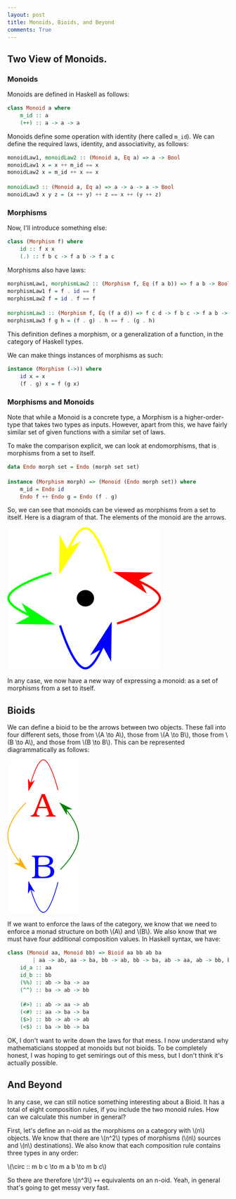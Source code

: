 ```yaml
---
layout: post
title: Monoids, Bioids, and Beyond
comments: True
---
```



<!--
```haskell
{-# LANGUAGE MultiParamTypeClasses, AllowAmbiguousTypes, FunctionalDependencies #-}
import Prelude hiding(Monoid, (.), (++), id, (^^))
```
-->

## Two View of Monoids.

### Monoids

Monoids are defined in Haskell as follows:

```haskell
class Monoid a where
    m_id :: a
    (++) :: a -> a -> a
```

Monoids define some operation with identity (here called `m_id`). We can define
the required laws, identity, and associativity, as follows:

```haskell
monoidLaw1, monoidLaw2 :: (Monoid a, Eq a) => a -> Bool
monoidLaw1 x = x ++ m_id == x
monoidLaw2 x = m_id ++ x == x

monoidLaw3 :: (Monoid a, Eq a) => a -> a -> a -> Bool
monoidLaw3 x y z = (x ++ y) ++ z == x ++ (y ++ z)
```
<!--end excerpt-->

### Morphisms

Now, I'll introduce something else:

```haskell
class (Morphism f) where
    id :: f x x
    (.) :: f b c -> f a b -> f a c
```

Morphisms also have laws:

```haskell
morphismLaw1, morphismLaw2 :: (Morphism f, Eq (f a b)) => f a b -> Bool
morphismLaw1 f = f . id == f
morphismLaw2 f = id . f == f

morphismLaw3 :: (Morphism f, Eq (f a d)) => f c d -> f b c -> f a b -> Bool
morphismLaw3 f g h = (f . g) . h == f . (g . h)
```

This definition defines a morphism, or a generalization of a function, in the
category of Haskell types.

We can make things instances of morphisms as such:

```haskell
instance (Morphism (->)) where
    id x = x
    (f . g) x = f (g x)
```

### Morphisms and Monoids

Note that while a Monoid is a concrete type, a Morphism is a higher-order-type that takes two types as inputs. However, apart from this, we have fairly similar set of given functions with a similar set of laws.

To make the comparison explicit, we can look at endomorphisms, that is morphisms from a set to itself.

```haskell
data Endo morph set = Endo (morph set set)

instance (Morphism morph) => (Monoid (Endo morph set)) where
    m_id = Endo id
    Endo f ++ Endo g = Endo (f . g)
```

So, we can see that monoids can be viewed as morphisms from a set to itself. Here is a diagram of that. The elements of the monoid are the arrows.

<img src="/resources/2016-05-07/monoid.svg.png"/>

In any case, we now have a new way of expressing a monoid: as a set of morphisms from a set to itself.

## Bioids

We can define a bioid to be the arrows between two objects. These fall into four different sets, those from \\(A \to A\\), those from \\(A \to B\\), those from \\(B \to A\\), and those from \\(B \to B\\). This can be represented diagrammatically as follows:

<img src="/resources/2016-05-07/bioid.svg.png" />

If we want to enforce the laws of the category, we know that we need to enforce a monad structure on both \\(A\\) and \\(B\\). We also know that we must have four additional composition values. In Haskell syntax, we have:

```haskell
class (Monoid aa, Monoid bb) => Bioid aa bb ab ba
        | aa -> ab, aa -> ba, bb -> ab, bb -> ba, ab -> aa, ab -> bb, ba -> aa, ba -> bb, aa -> bb, bb -> aa, ab -> ba, ba -> ab where
    id_a :: aa
    id_b :: bb
    (%%) :: ab -> ba -> aa
    (^^) :: ba -> ab -> bb

    (#>) :: ab -> aa -> ab
    (<#) :: aa -> ba -> ba
    ($>) :: bb -> ab -> ab
    (<$) :: ba -> bb -> ba
```

OK, I don't want to write down the laws for that mess. I now understand why mathematicians stopped at monoids but not bioids. To be completely honest, I was hoping to get semirings out of this mess, but I don't think it's actually possible.

## And Beyond

In any case, we can still notice something interesting about a Bioid. It has a total of eight composition rules, if you include the two monoid rules. How can we calculate this number in general?

First, let's define an n-oid as the morphisms on a category with \\(n\\) objects. We know that there are \\(n^2\\) types of morphisms (\\(n\\) sources and \\(n\\) destinations). We also know that each composition rule contains three types in any order:

\\(\circ :: m b c \to m a b \to m b c\\)


So there are therefore \\(n^3\\) `++` equivalents on an n-oid. Yeah, in general that's going to get messy very fast.